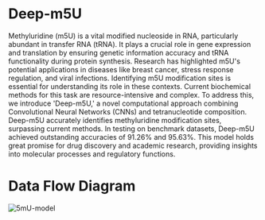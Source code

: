 # Deep-m5U
Methyluridine (m5U) is a vital modified nucleoside in RNA, particularly abundant in transfer RNA (tRNA). It plays a crucial role in gene expression and translation by ensuring genetic information accuracy and tRNA functionality during protein synthesis. Research has highlighted m5U's potential applications in diseases like breast cancer, stress response regulation, and viral infections. Identifying m5U modification sites is essential for understanding its role in these contexts. Current biochemical methods for this task are resource-intensive and complex. To address this, we introduce 'Deep-m5U,' a novel computational approach combining Convolutional Neural Networks (CNNs) and tetranucleotide composition. Deep-m5U accurately identifies methyluridine modification sites, surpassing current methods. In testing on benchmark datasets, Deep-m5U achieved outstanding accuracies of 91.26% and 95.63%. This model holds great promise for drug discovery and academic research, providing insights into molecular processes and regulatory functions.

# Data Flow Diagram
![5mU-model](https://github.com/waleed551/Deep-m5U/assets/84854489/6c777606-3623-4cba-8bc2-09849e06b0ad)
